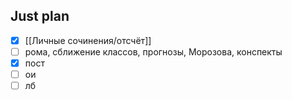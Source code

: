 ## Just plan
- [x] [[Личные сочинения/отсчёт]]
- [ ] рома, сближение классов, прогнозы, Морозова, конспекты
- [x] пост
- [ ] ои
- [ ] лб
